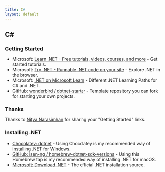```yaml
---
title: C#
layout: default
---
```

## C#

### Getting Started

- Microsoft: [Learn .NET - Free tutorials, videos, courses, and more](https://dotnet.microsoft.com/learn) - Get started tutorials.
- Microsoft: [Try .NET - Runnable .NET code on your site](https://dotnet.microsoft.com/platform/try-dotnet) - Explore .NET in the browser.
- Microsoft: [.NET on Microsoft Learn](https://aka.ms/learn-dotnet) - Different .NET Learning Paths for C# and .NET.
- GitHub: [wonderbird / dotnet-starter](https://github.com/wonderbird/dotnet-starter) - Template repository you can fork for starting your own projects.

### Thanks

Thanks to [Nitya Narasimhan](https://twitter.com/nitya/status/1420059568546144259) for sharing your "Getting Started" links.

### Installing .NET

- [Chocolatey: dotnet](https://community.chocolatey.org/packages/dotnet) - Using Chocolatey is my recommended way of installing .NET for Windows.
- [GitHub: isen-ng / homebrew-dotnet-sdk-versions](https://github.com/isen-ng/homebrew-dotnet-sdk-versions) - Using this Homebrew tap is my recommended way of installing .NET for macOS.
- [Microsoft: Download .NET](https://get.dot.net) - The official .NET installation source.
